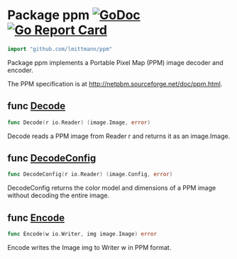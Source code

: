 # Package ppm [![GoDoc](https://godoc.org/github.com/lmittmann/ppm?status.svg)](https://godoc.org/github.com/lmittmann/ppm) [![Go Report Card](https://goreportcard.com/badge/github.com/lmittmann/ppm)](https://goreportcard.com/report/github.com/lmittmann/ppm)


```go
import "github.com/lmittmann/ppm"
```
Package ppm implements a Portable Pixel Map (PPM) image decoder and encoder.

The PPM specification is at http://netpbm.sourceforge.net/doc/ppm.html.


## func [Decode](reader.go#L27)
```go
func Decode(r io.Reader) (image.Image, error)
```
Decode reads a PPM image from Reader r and returns it as an image.Image.


## func [DecodeConfig](reader.go#L38)
```go
func DecodeConfig(r io.Reader) (image.Config, error)
```
DecodeConfig returns the color model and dimensions of a PPM image without decoding the entire image.


## func [Encode](writer.go#L15)
```go
func Encode(w io.Writer, img image.Image) error
```
Encode writes the Image img to Writer w in PPM format.

